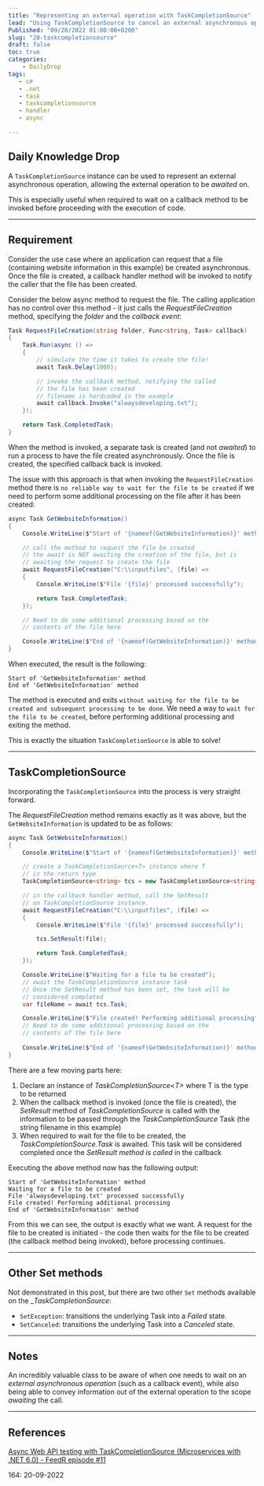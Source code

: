 ```yaml
---
title: "Representing an external operation with TaskCompletionSource"
lead: "Using TaskCompletionSource to cancel an external asynchronous operation"
Published: "09/20/2022 01:00:00+0200"
slug: "20-taskcompletionsource"
draft: false
toc: true
categories:
    - DailyDrop
tags:
   - c#
   - .net
   - task
   - taskcompletionsource
   - handler
   - async

---
```


## Daily Knowledge Drop

A `TaskCompletionSource` instance can be used to represent an external asynchronous operation, allowing the external operation to be _awaited_ on. 

This is especially useful when required to wait on a callback method to be invoked before proceeding with the execution of code.

---

## Requirement

Consider the use case where an application can request that a file (containing website information in this example) be created asynchronous. Once the file is created, a callback handler method will be invoked to notify the caller that the file has been created.

Consider the below async method to request the file. The calling application has no control over this method - it just calls the _RequestFileCreation_ method, specifying the _folder_ and the _callback event_:

``` csharp
Task RequestFileCreation(string folder, Func<string, Task> callback)
{
    Task.Run(async () =>
    {
        // simulate the time it takes to create the file!
        await Task.Delay(1000);

        // invoke the callback method, notifying the called
        // the file has been created
        // filename is hardcoded in the example
        await callback.Invoke("alwaysdeveloping.txt");
    });

    return Task.CompletedTask;
}
```

When the method is invoked, a separate task is created (and not _awaited_) to run a process to have the file created asynchronously. Once the file is created, the specified callback back is invoked.

The issue with this approach is that when invoking the `RequestFileCreation` method there is `no reliable way to wait for the file to be created` if we need to perform some additional processing on the file after it has been created:

``` csharp
async Task GetWebsiteInformation()
{
    Console.WriteLine($"Start of '{nameof(GetWebsiteInformation)}' method");

    // call the method to request the file be created
    // the await is NOT awaiting the creation of the file, but is 
    // awaiting the request to create the file
    await RequestFileCreation("C:\\inputfiles", (file) =>
    {
        Console.WriteLine($"File '{file}' processed successfully");

        return Task.CompletedTask;
    });

    // Need to do some additional processing based on the
    // contents of the file here

    Console.WriteLine($"End of '{nameof(GetWebsiteInformation)}' method");
}
```

When executed, the result is the following:

``` terminal
Start of 'GetWebsiteInformation' method
End of 'GetWebsiteInformation' method
```

The method is executed and exits `without waiting for the file to be created and subsequent processing to be done`. We need a way to `wait for the file to be created`, before performing additional processing and exiting the method. 

This is exactly the situation `TaskCompletionSource` is able to solve!

---

## TaskCompletionSource

Incorporating the `TaskCompletionSource` into the process is very straight forward.

The _RequestFileCreation_ method remains exactly as it was above, but the `GetWebsiteInformation` is updated to be as follows:

``` csharp
async Task GetWebsiteInformation()
{
    Console.WriteLine($"Start of '{nameof(GetWebsiteInformation)}' method");

    // create a TaskCompletionSource<T> instance where T
    // is the return type 
    TaskCompletionSource<string> tcs = new TaskCompletionSource<string>();

    // in the callback handler method, call the SetResult
    // on TaskCompletionSource instance.
    await RequestFileCreation("C:\\inputfiles", (file) =>
    {
        Console.WriteLine($"File '{file}' processed successfully");

        tcs.SetResult(file);

        return Task.CompletedTask;
    });

    Console.WriteLine($"Waiting for a file to be created");
    // await the TaskCompletionSource instance task
    // Once the SetResult method has been set, the task will be 
    // considered completed
    var fileName = await tcs.Task;

    Console.WriteLine($"File created! Performing additional processing");
    // Need to do some additional processing based on the
    // contents of the file here
    
    Console.WriteLine($"End of '{nameof(GetWebsiteInformation)}' method");
}
```

There are a few moving parts here:
1. Declare an instance of _TaskCompletionSource\<T\>_ where T is the type to be returned
1. When the callback method is invoked (once the file is created), the _SetResult_ method of _TaskCompletionSource_ is called with the information to be passed through the _TaskCompletionSource_ Task (the string filename in this example) 
1. When required to wait for the file to be created, the _TaskCompletionSource.Task_ is awaited. This task will be considered completed once the _SetResult method is called_ in the callback

Executing the above method now has the following output:

```terminal
Start of 'GetWebsiteInformation' method
Waiting for a file to be created
File 'alwaysdeveloping.txt' processed successfully
File created! Performing additional processing
End of 'GetWebsiteInformation' method
```

From this we can see, the output is exactly what we want. A request for the file to be created is initiated - the code then waits for the file to be created (the callback method being invoked), before processing continues.

--- 

## Other Set methods

Not demonstrated in this post, but there are two other `Set` methods available on the __TaskCompletionSource_:
- `SetException`: transitions the underlying Task into a _Failed_ state.
- `SetCanceled`: transitions the underlying Task into a _Canceled_ state.

---

## Notes

An incredibly valuable class to be aware of when one needs to wait on an _external asynchronous operation_ (such as a callback event), while also being able to convey information out of the external operation to the scope _awaiting_ the call.

---

## References

[Async Web API testing with TaskCompletionSource (Microservices with .NET 6.0) - FeedR episode #11](https://youtu.be/N-ofc345-58?list=PLqqD43D6Mqz0AIDkHqaZDKaEKXdfMiIAo&t=1610)   

<?# DailyDrop ?>164: 20-09-2022<?#/ DailyDrop ?>
